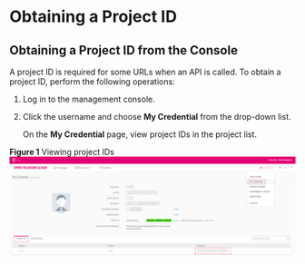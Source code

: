 # Obtaining a Project ID<a name="kms_02_0009"></a>

## Obtaining a Project ID from the Console<a name="en-us_topic_0171850914_en-us_topic_0101662393_section59621329127"></a>

A project ID is required for some URLs when an API is called. To obtain a project ID, perform the following operations:

1.  Log in to the management console.
2.  Click the username and choose  **My Credential**  from the drop-down list.

    On the  **My Credential**  page, view project IDs in the project list.


**Figure  1**  Viewing project IDs<a name="en-us_topic_0171850914_en-us_topic_0101662393_fig39324824103512"></a>  
![](figures/viewing-project-ids.jpg "viewing-project-ids")

